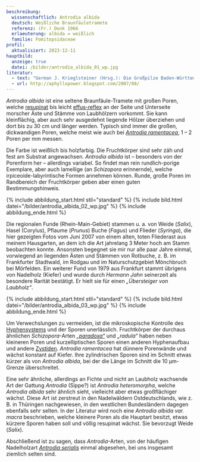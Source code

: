 ```yaml
---
beschreibung:
  wissenschaftlich: Antrodia albida
  deutsch: Weißliche Braunfäuletramete
  referenz: (Fr.) Donk 1966
  erlaeuterung: albida = weißlich
  familie: Fomitopsidaceae
profil:
  aktualisiert: 2023-12-11
hauptbild:
  anzeige: true
  datei: /bilder/antrodia_albida_01_wp.jpg
literatur:
  - text: "German J. Krieglsteiner (Hrsg.): Die Großpilze Baden-Württembergs"
  - url: http://aphyllopower.blogspot.com/2007/08/
---
```

*Antrodia albida* ist eine seltene Braunfäule-Tramete mit großen Poren, welche [resupinat](resupinat "Glossar") bis leicht [effus-reflex](effus-reflex "Glossar") an der Seite und Unterseite morscher Äste und Stämme von Laubhölzern vorkommt. Sie kann kleinflächig, aber auch sehr ausgedehnt liegende Hölzer überziehen und dort bis zu 30 cm und länger werden. Typisch sind immer die großen, dickwandigen Poren, welche meist wie auch bei *[Antrodia ramentacea](/pilze/antrodia-ramentacea-münzentramete)*, 1 – 2 Poren per mm messen.

Die Farbe ist weißlich bis holzfarbig. Die Fruchtkörper sind sehr zäh und fest am Substrat angewachsen. *Antrodia albida* ist – besonders von der Porenform her – allerdings variabel. So findet man rein rundlich-porige Exemplare, aber auch lamellige (an *Schizopora* erinnernde), welche irpiceoide-labyrintische Formen annehmen können. Runde, große Poren im Randbereich der Fruchtkörper geben aber einen guten Bestimmungshinweis.

{% include abbildung_start.html stil="standard" %}
{% include bild.html datei="/bilder/antrodia_albida_02_wp.jpg" %}
{% include abbildung_ende.html %}

Die regionalen Funde (Rhein-Main-Gebiet) stammen u. a. von Weide (*Salix*), Hasel (Corylus), Pflaume (*Prunus*) Buche (*Fagus*) und Flieder (*Syringa*), die hier gezeigten Fotos vom Juni 2007 von einem alten, toten Fliederast aus meinem Hausgarten, an dem ich die Art jahrelang 3 Meter hoch am Stamm beobachten konnte. Ansonsten begegnet sie mir nur alle paar Jahre einmal, vorwiegend an liegenden Ästen und Stämmen von Rotbuche, z. B. im Frankfurter Stadtwald, im Rodgau und im Naturschutzgebiet Mönchbruch bei Mörfelden. Ein weiterer Fund von 1979 aus Frankfurt stammt übrigens von Nadelholz (Kiefer) und wurde durch *Hermann Jahn* seinerzeit als besondere Rarität bestätigt. Er hielt sie für einen *„Übersteiger von Laubholz“*.

{% include abbildung_start.html stil="standard" %}
{% include bild.html datei="/bilder/antrodia_albida_03_wp.jpg" %}
{% include abbildung_ende.html %}

Um Verwechslungen zu vermeiden, ist die mikroskopische Kontrolle des [Hyphensystems](Hyphen "Glossar") und der Sporen unerlässlich. Fruchtkörper der durchaus ähnlichen *Schizopora*-Arten *[„paradoxa“](/pilze/schizopora-paradoxa-veränderlicher-spaltporling)* und *„radula“* haben neben kleineren Poren und kurzelliptischen Sporen einen anderen Hyphenaufbau und andere [Zystiden](Zystiden "Glossar"). *Antrodia ramentacea* hat dünnere Porenwände und wächst konstant auf Kiefer. Ihre zylindrischen Sporen sind im Schnitt etwas kürzer als von *Antrodia albida*, bei der die Länge im Schnitt die 10 μm-Grenze überschreitet.

Eine sehr ähnliche, allerdings an Fichte und nicht an Laubholz wachsende Art der Gattung *Antrodia* (Sippe?) ist *Antrodia heteromorpha*, welche *Antrodia albida* sehr ähnlich sieht, vielleicht aber etwas großflächiger wächst. Diese Art ist zerstreut in den Nadelwäldern Ostdeutschlands, wie z. B. in Thüringen nachgewiesen, in den westlichen Bundesländern dagegen ebenfalls sehr selten. In der Literatur wird noch eine *Antrodia albida var. macra* beschrieben, welche kleinere Poren als die Hauptart besitzt, etwas kürzere Sporen haben soll und völlig resupinat wächst. Sie bevorzugt Weide (*Salix*).

Abschließend ist zu sagen, dass *Antrodia*-Arten, von der häufigen Nadelholzart *[Antrodia serialis](/pilze/antrodia-serialis-reihige-tramete)* einmal abgesehen, bei uns insgesamt ziemlich selten sind.